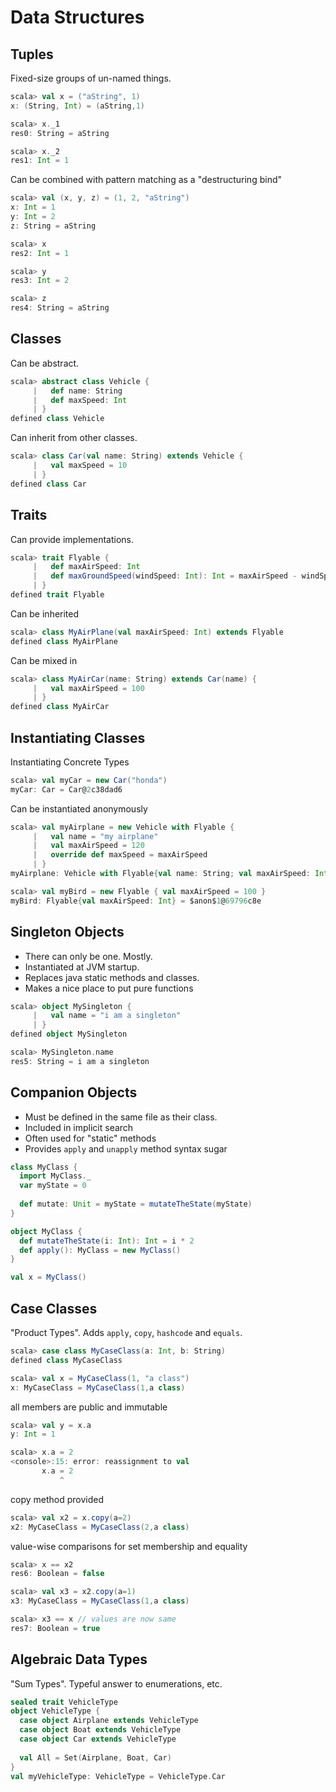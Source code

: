 # Data Structures



## Tuples
Fixed-size groups of un-named things.
```scala
scala> val x = ("aString", 1)
x: (String, Int) = (aString,1)

scala> x._1
res0: String = aString

scala> x._2
res1: Int = 1
```

Can be combined with pattern matching as a "destructuring bind"
```scala
scala> val (x, y, z) = (1, 2, "aString")
x: Int = 1
y: Int = 2
z: String = aString

scala> x
res2: Int = 1

scala> y
res3: Int = 2

scala> z
res4: String = aString
```



## Classes

Can be abstract.
```scala
scala> abstract class Vehicle {
     |   def name: String
     |   def maxSpeed: Int
     | }
defined class Vehicle
```

Can inherit from other classes.
```scala
scala> class Car(val name: String) extends Vehicle {
     |   val maxSpeed = 10
     | }
defined class Car
```



## Traits

Can provide implementations.

```scala
scala> trait Flyable {
     |   def maxAirSpeed: Int
     |   def maxGroundSpeed(windSpeed: Int): Int = maxAirSpeed - windSpeed
     | }
defined trait Flyable
```

Can be inherited
```scala
scala> class MyAirPlane(val maxAirSpeed: Int) extends Flyable
defined class MyAirPlane
```

Can be mixed in
```scala
scala> class MyAirCar(name: String) extends Car(name) {
     |   val maxAirSpeed = 100
     | }
defined class MyAirCar
```



## Instantiating Classes
Instantiating Concrete Types
```scala
scala> val myCar = new Car("honda")
myCar: Car = Car@2c38dad6
```

Can be instantiated anonymously
```scala
scala> val myAirplane = new Vehicle with Flyable {
     |   val name = "my airplane"
     |   val maxAirSpeed = 120
     |   override def maxSpeed = maxAirSpeed
     | }
myAirplane: Vehicle with Flyable{val name: String; val maxAirSpeed: Int} = $anon$1@4fa5d32c

scala> val myBird = new Flyable { val maxAirSpeed = 100 }
myBird: Flyable{val maxAirSpeed: Int} = $anon$1@69796c8e
```



## Singleton Objects
- There can only be one. Mostly. 
- Instantiated at JVM startup. 
- Replaces java static methods and classes.
- Makes a nice place to put pure functions

```scala
scala> object MySingleton {
     |   val name = "i am a singleton"
     | }
defined object MySingleton

scala> MySingleton.name
res5: String = i am a singleton
```



## Companion Objects
- Must be defined in the same file as their class.
- Included in implicit search
- Often used for "static" methods
- Provides `apply` and `unapply` method syntax sugar

```scala
class MyClass {
  import MyClass._
  var myState = 0
   
  def mutate: Unit = myState = mutateTheState(myState)
}

object MyClass {
  def mutateTheState(i: Int): Int = i * 2
  def apply(): MyClass = new MyClass()
}

val x = MyClass()
```



## Case Classes
"Product Types". Adds `apply`, `copy`, `hashcode` and `equals`. 

```scala
scala> case class MyCaseClass(a: Int, b: String)
defined class MyCaseClass

scala> val x = MyCaseClass(1, "a class") 
x: MyCaseClass = MyCaseClass(1,a class)
```

all members are public and immutable
```scala
scala> val y = x.a 
y: Int = 1

scala> x.a = 2
<console>:15: error: reassignment to val
       x.a = 2
           ^
```
copy method provided
```scala
scala> val x2 = x.copy(a=2) 
x2: MyCaseClass = MyCaseClass(2,a class)
```

value-wise comparisons for set membership and equality
```scala
scala> x == x2 
res6: Boolean = false

scala> val x3 = x2.copy(a=1)
x3: MyCaseClass = MyCaseClass(1,a class)

scala> x3 == x // values are now same
res7: Boolean = true
```



## Algebraic Data Types
"Sum Types". Typeful answer to enumerations, etc.

```scala
sealed trait VehicleType
object VehicleType {
  case object Airplane extends VehicleType
  case object Boat extends VehicleType
  case object Car extends VehicleType
  
  val All = Set(Airplane, Boat, Car)
}
val myVehicleType: VehicleType = VehicleType.Car
```
